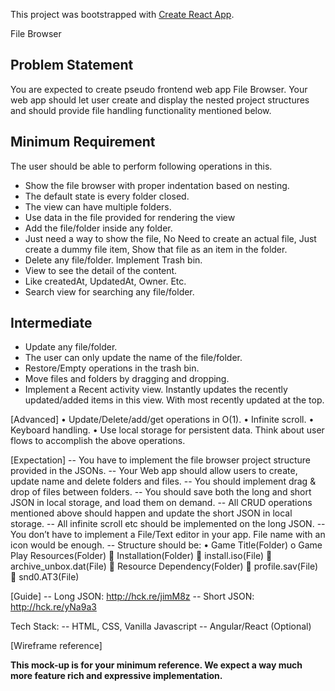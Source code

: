 This project was bootstrapped with [Create React App](https://github.com/facebookincubator/create-react-app).

File Browser
## Problem Statement

You are expected to create pseudo frontend web app File Browser. Your web app should let user create and display the nested project structures and should provide file handling functionality mentioned below.
 
## Minimum Requirement
The user should be able to perform following operations in this.
- Show the file browser with proper indentation based on nesting.
- The default state is every folder closed.
- The view can have multiple folders.
- Use data in the file provided for rendering the view
- Add the file/folder inside any folder.
- Just need a way to show the file, No Need to create an actual file, Just create a dummy file item, Show that file as an item in the folder.
- Delete any file/folder. Implement Trash bin.
- View to see the detail of the content.
- Like createdAt, UpdatedAt, Owner. Etc.
- Search view for searching any file/folder.
 
## Intermediate
- Update any file/folder.
- The user can only update the name of the file/folder.
- Restore/Empty operations in the trash bin.
- Move files and folders by dragging and dropping.
- Implement a Recent activity view. Instantly updates the recently updated/added items in this view. With most recently updated at the top.


[Advanced]
• Update/Delete/add/get operations in O(1).
• Infinite scroll.
• Keyboard handling.
• Use local storage for persistent data.
Think about user flows to accomplish the above operations.

[Expectation]
-- You have to implement the file browser project structure provided in the JSONs.
-- Your Web app should allow users to create, update name and delete folders and files.
-- You should implement drag & drop of files between folders.
-- You should save both the long and short JSON in local storage, and load them on demand.
-- All CRUD operations mentioned above should happen and update the short JSON in local storage.
-- All infinite scroll etc should be implemented on the long JSON.
-- You don’t have to implement a File/Text editor in your app. File name with an icon would be enough.
-- Structure should be:
• Game Title(Folder)
o Game Play Resources(Folder)
 Installation(Folder)
 install.iso(File)
 archive_unbox.dat(File)
 Resource Dependency(Folder)
 profile.sav(File)
 snd0.AT3(File)
 
[Guide]
--  Long JSON: http://hck.re/jimM8z
-- Short JSON: http://hck.re/yNa9a3
 
Tech Stack:
-- HTML, CSS, Vanilla Javascript
-- Angular/React (Optional)
 
[Wireframe reference]
 
 
 
**This mock-up is for your minimum reference. We expect a way much more feature rich and expressive implementation.**


